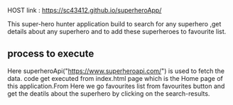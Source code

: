 HOST link : https://sc43412.github.io/superheroApp/


 This super-hero hunter application build to search for any superhero ,get details about any superhero and to add these superheroes to favourite list.
## process to execute 
Here superheroApi("https://www.superheroapi.com/") is used to fetch the data.
code get executed from index.html page which is the Home page of this application.From Here we go favourites list from favourites button and get the deatils about the 
superhero by clicking on the search-results.
